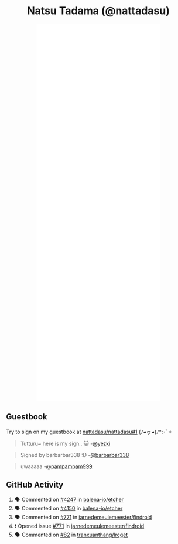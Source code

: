 <div align="center">

# Natsu Tadama (@nattadasu)

![Github Metrics](github-metrics.svg)
</div>

## Guestbook

Try to sign on my guestbook at [nattadasu/nattadasu#1](https://github.com/nattadasu/nattadasu/issues/1) (ﾉ◕ヮ◕)ﾉ\*:･ﾟ✧

<!--START:guestbook-->
> Tutturu~  here is my sign.. :smiley_cat: 
> -[@yezki](https://github.com/yezki)

> Signed by barbarbar338 :D
> -[@barbarbar338](https://github.com/barbarbar338)

> uwaaaaa
> -[@pampampam999](https://github.com/pampampam999)
<!--END:guestbook-->

## GitHub Activity
<!--START_SECTION:activity-->
1. 🗣 Commented on [#4247](https://github.com/balena-io/etcher/issues/4247#issuecomment-2161581992) in [balena-io/etcher](https://github.com/balena-io/etcher)
2. 🗣 Commented on [#4150](https://github.com/balena-io/etcher/issues/4150#issuecomment-2161579446) in [balena-io/etcher](https://github.com/balena-io/etcher)
3. 🗣 Commented on [#771](https://github.com/jarnedemeulemeester/findroid/issues/771#issuecomment-2155874987) in [jarnedemeulemeester/findroid](https://github.com/jarnedemeulemeester/findroid)
4. ❗ Opened issue [#771](https://github.com/jarnedemeulemeester/findroid/issues/771) in [jarnedemeulemeester/findroid](https://github.com/jarnedemeulemeester/findroid)
5. 🗣 Commented on [#82](https://github.com/tranxuanthang/lrcget/issues/82#issuecomment-2130704770) in [tranxuanthang/lrcget](https://github.com/tranxuanthang/lrcget)
<!--END_SECTION:activity-->
